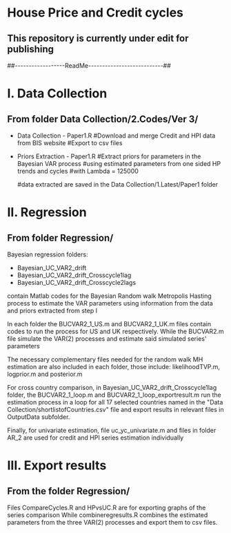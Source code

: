 # House Price and Credit cycles
 
## This repository is currently under edit for publishing

##------------------ReadMe---------------------------##

# I. Data Collection
## From folder Data Collection/2.Codes/Ver 3/

- Data Collection - Paper1.R 
	#Download and merge Credit and HPI data from BIS website
	#Export to csv files

- Priors Extraction - Paper1.R
	#Extract priors for parameters in the Bayesian VAR process
	#using estimated parameters from one sided HP trends and cycles
	#with Lambda = 125000

	#data extracted are saved in the Data Collection/1.Latest/Paper1 folder


# II. Regression
## From folder Regression/

Bayesian regression folders:
- Bayesian_UC_VAR2_drift
- Bayesian_UC_VAR2_drift_Crosscycle1lag
- Bayesian_UC_VAR2_drift_Crosscycle2lags

contain Matlab codes for the Bayesian Random walk Metropolis Hasting process
to estimate the VAR parameters using information from the data and priors extracted from step I

In each folder the BUCVAR2_1_US.m and BUCVAR2_1_UK.m files contain codes to run the process 
for US and UK respectively.
While the BUCVAR2.m file simulate the VAR(2) processes and estimate said simulated series' parameters

The necessary complementary files needed for the random walk MH estimation are also included
in each folder, those include: likelihoodTVP.m, logprior.m and posterior.m

For cross country comparison, in Bayesian_UC_VAR2_drift_Crosscycle1lag folder,
the BUCVAR2_1_loop.m and BUCVAR2_1_loop_exportresult.m run the estimation process in a loop for 
all 17 selected countries named in the "Data Collection/shortlistofCountries.csv" file and export 
results in relevant files in OutputData subfolder.

Finally, for univariate estimation, file uc_yc_univariate.m and files in folder AR_2 are used
for credit and HPI series estimation individually 


# III. Export results
## From the folder Regression/

Files CompareCycles.R and HPvsUC.R are for exporting graphs of the series comparison
While combineregresults.R combines the estimated parameters from the three VAR(2) processes
and export them to csv files.
 

